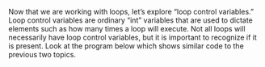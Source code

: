 Now that we are working with loops, let’s explore “loop control variables.” Loop control variables are ordinary “int” variables that are used to dictate elements such as how many times a loop will execute. Not all loops will necessarily have loop control variables, but it is important to recognize if it is present. Look at the program below which shows similar code to the previous two topics.

